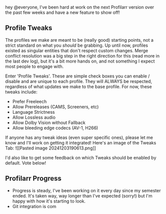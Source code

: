 hey @everyone, I've been hard at work on the next Profilarr version over the past few weeks and have a new feature to show off!

## Profile Tweaks
The profiles we make are meant to be (really good) starting points, not a strict standard on what you *should* be grabbing. Up until now, profiles existed as singular entities that don't respect custom changes. Merge conflict resolution was a big step in the right direction for this (read more in the last dev log), but it's a bit more hands on, and not something I expect most people to engage with. 

Enter 'Profile Tweaks'. These are simple check boxes you can enable / disable and are unique to each profile. They will ALWAYS be respected, regardless of what updates we make to the base profile. For now, these tweaks include:

- Prefer Freeleech
- Allow Prereleases (CAMS, Screeners, etc)
- Language Strictness
- Allow Lossless audio
- Allow Dolby Vision without Fallback
- Allow bleeding edge codecs (AV-1, H266)

If anyone has any tweak ideas (even super specific ones), please let me know and I'll work on getting it integrated! Here's an image of the Tweaks Tab:
![[Pasted image 20241203190613.png]]

I'd also like to get some feedback on which Tweaks should be enabled by default. Vote below!

## Profilarr Progress
- Progress is steady, I've been working on it every day since my semester ended. It's taken way, way longer than I've expected (sorry!) but I'm happy with how it's starting to look. 
- Git integration is com
